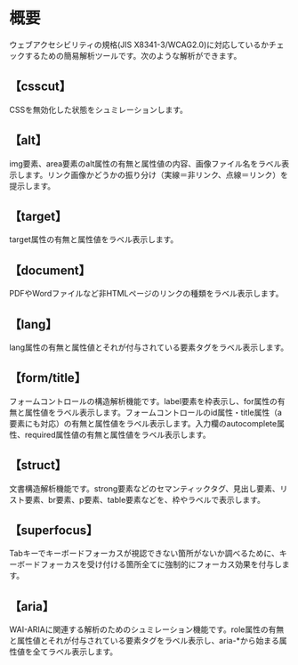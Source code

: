 # 概要
ウェブアクセシビリティの規格(JIS X8341-3/WCAG2.0)に対応しているかチェックするための簡易解析ツールです。次のような解析ができます。

## 【csscut】
CSSを無効化した状態をシュミレーションします。

## 【alt】
img要素、area要素のalt属性の有無と属性値の内容、画像ファイル名をラベル表示します。リンク画像かどうかの振り分け（実線＝非リンク、点線＝リンク）を提示します。

## 【target】
target属性の有無と属性値をラベル表示します。

## 【document】
PDFやWordファイルなど非HTMLページのリンクの種類をラベル表示します。

## 【lang】
lang属性の有無と属性値とそれが付与されている要素タグをラベル表示します。

## 【form/title】
フォームコントロールの構造解析機能です。label要素を枠表示し、for属性の有無と属性値をラベル表示します。フォームコントロールのid属性・title属性（a要素にも対応）の有無と属性値をラベル表示します。入力欄のautocomplete属性、required属性値の有無と属性値をラベル表示します。

## 【struct】
文書構造解析機能です。strong要素などのセマンティックタグ、見出し要素、リスト要素、br要素、p要素、table要素などを、枠やラベルで表示します。

## 【superfocus】
Tabキーでキーボードフォーカスが視認できない箇所がないか調べるために、キーボードフォーカスを受け付ける箇所全てに強制的にフォーカス効果を付与します。

## 【aria】
WAI-ARIAに関連する解析のためのシュミレーション機能です。role属性の有無と属性値とそれが付与されている要素タグをラベル表示し、aria-*から始まる属性値を全てラベル表示します。
